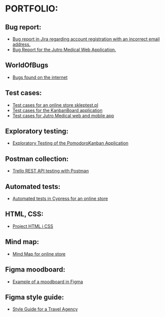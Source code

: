 # PORTFOLIO:

## Bug report:
* <a href="https://github.com/ewewis/Projects/blob/main/B%C5%82%C4%85d_rejestracja_konta.png">Bug report in Jira regarding account registration with an incorrect email address.</a>
* <a href="https://github.com/ewewis/Projects/blob/main/bug-report-Jutro%20Medical-web%20app.md">Bug Report for the Jutro Medical Web Application.</a>

## WorldOfBugs
*  <a href="https://github.com/ewewis/WorldOfBugs">Bugs found on the internet</a> 

## Test cases:
* [Test cases for an online store skleptest.pl](https://docs.google.com/spreadsheets/d/1aezW3ZMlp9CTxjuVvqVE4gdo77uo3bVtkGKGvGzZeWM/edit?usp=sharing)
* [Test cases for the KanbanBoard application](https://github.com/ewewis/Test-Cases-for-the-KanbanBoard-Application)
* [Test cases for Jutro Medical web and mobile app](https://github.com/ewewis/Jutro-medical-test-cases)

## Exploratory testing:
* [Exploratory Testing of the PomodoroKanban Application](https://docs.google.com/spreadsheets/d/1pr78JFAi4NwQuodpkvfiDAnRzc44jUIV5QxOplTD9Ck/edit?gid=1483414671#gid=1483414671)

## Postman collection:
*  <a href="https://github.com/ewewis/trello_postman_collection/blob/main/README.md">Trello REST API testing with Postman</a>

## Automated tests:
*  <a href= "https://github.com/ewewis/Cypress-Automated-Tests-Online-Shop">Automated tests in Cypress for an online store</a>

## HTML, CSS:
* <a href="https://github.com/ewewis/projekt_1">Project HTML i CSS</a>

## Mind map:
* <a href="https://github.com/ewewis/Mind-map">Mind Map for online store</a>

## Figma moodboard:
*  <a href="https://github.com/ewewis/Projects/blob/main/Figma%20moodboard.jpeg">Example of a moodboard in Figma</a> 

## Figma style guide:
* <a href="https://github.com/ewewis/Projects/blob/main/style_guide.png">Style Guide for a Travel Agency</a>

  


